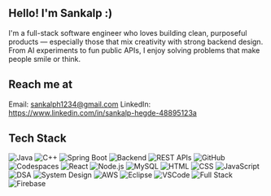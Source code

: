 ## Hello! I'm Sankalp :)
I'm a full-stack software engineer who loves building clean, purposeful products — especially those that mix creativity with strong backend design. From AI experiments to fun public APIs, I enjoy solving problems that make people smile or think.

## Reach me at
Email: sankalph1234@gmail.com
LinkedIn: https://www.linkedin.com/in/sankalp-hegde-48895123a

##  Tech Stack

![Java](https://img.shields.io/badge/Java-ED8B00?style=for-the-badge&logo=java&logoColor=white)
![C++](https://img.shields.io/badge/C++-00599C?style=for-the-badge&logo=c%2B%2B&logoColor=white)
![Spring Boot](https://img.shields.io/badge/SpringBoot-6DB33F?style=for-the-badge&logo=spring-boot&logoColor=white)
![Backend](https://img.shields.io/badge/Backend-%23000000?style=for-the-badge)
![REST APIs](https://img.shields.io/badge/REST--API-FF6F00?style=for-the-badge&logo=api&logoColor=white)
![GitHub](https://img.shields.io/badge/GitHub-181717?style=for-the-badge&logo=github)
![Codespaces](https://img.shields.io/badge/CodeSpaces-181717?style=for-the-badge&logo=github&logoColor=white)
![React](https://img.shields.io/badge/React-20232A?style=for-the-badge&logo=react&logoColor=61DAFB)
![Node.js](https://img.shields.io/badge/Node.js-339933?style=for-the-badge&logo=node-dot-js&logoColor=white)
![MySQL](https://img.shields.io/badge/MySQL-00758F?style=for-the-badge&logo=mysql&logoColor=white)
![HTML](https://img.shields.io/badge/HTML5-E34F26?style=for-the-badge&logo=html5&logoColor=white)
![CSS](https://img.shields.io/badge/CSS3-1572B6?style=for-the-badge&logo=css3&logoColor=white)
![JavaScript](https://img.shields.io/badge/JavaScript-F7DF1E?style=for-the-badge&logo=javascript&logoColor=black)
![DSA](https://img.shields.io/badge/Data%20Structures%20&%20Algorithms-007396?style=for-the-badge)
![System Design](https://img.shields.io/badge/System%20Design-0A66C2?style=for-the-badge)
![AWS](https://img.shields.io/badge/AWS-232F3E?style=for-the-badge&logo=amazon-aws&logoColor=white)
![Eclipse](https://img.shields.io/badge/Eclipse-2C2255?style=for-the-badge&logo=eclipse&logoColor=white)
![VSCode](https://img.shields.io/badge/VSCode-007ACC?style=for-the-badge&logo=visual-studio-code&logoColor=white)
![Full Stack](https://img.shields.io/badge/Full--Stack-6A5ACD?style=for-the-badge)
![Firebase](https://img.shields.io/badge/Firebase-FFCA28?style=for-the-badge&logo=firebase&logoColor=black)
